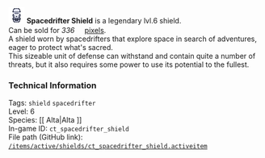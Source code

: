 ![ ](https://raw.githubusercontent.com/Ceterai/Enternia/main/items/active/shields/ct_spacedrifter_shield.png) **Spacedrifter Shield** is a legendary lvl.6 shield.  
Can be sold for *336* <img src="https://starbounder.org/mediawiki/images/2/21/Pixel.png" width="12" height="16"/> [pixels](https://starbounder.org/Pixel).  
A shield worn by spacedrifters that explore space in search of adventures, eager to protect what's sacred.  
This sizeable unit of defense can withstand and contain quite a number of threats, but it also requires some power to use its potential to the fullest.

### Technical Information

Tags: `shield` `spacedrifter`  
Level: 6  
Species: [[ Alta|Alta ]]  
In-game ID: `ct_spacedrifter_shield`  
File path (GitHub link): [`/items/active/shields/ct_spacedrifter_shield.activeitem`](https://github.com/Ceterai/Enternia/blob/main/items/active/shields/ct_spacedrifter_shield.activeitem)
